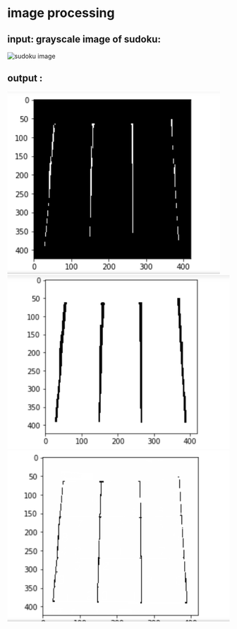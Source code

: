 # image processing 

## input: grayscale image of sudoku:

![sudoku image](http://aishack.in/static/img/tut/sudoku-original.jpg)
## output :
![out1 image](https://github.com/Rut-B/exercise_1_find-vertical-edges_sudoku_image/blob/master/Screenshot_1.png)
![out2 image](https://github.com/Rut-B/exercise_1_find-vertical-edges_sudoku_image/blob/master/Screenshot_2.png)
![out3 image](https://github.com/Rut-B/exercise_1_find-vertical-edges_sudoku_image/blob/master/Screenshot_3.png)
